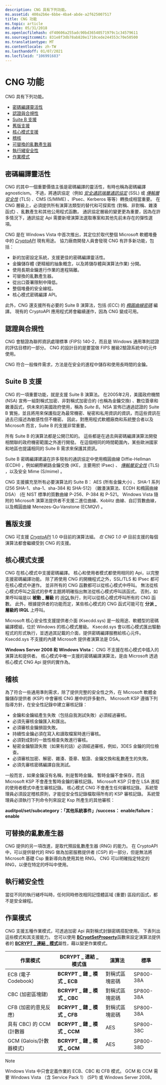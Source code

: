 ```yaml
---
description: CNG 具有下列功能。
ms.assetid: 400a2b6e-6bbe-4ba4-abde-a2f625007517
title: CNG 功能
ms.topic: article
ms.date: 05/31/2018
ms.openlocfilehash: df40606a255adc90bd36540571979c1c34579611
ms.sourcegitcommit: 831e8f3db78ab820e1710cede244553c70e50500
ms.translationtype: MT
ms.contentlocale: zh-TW
ms.lasthandoff: 01/07/2021
ms.locfileid: "106991683"
---
```

# <a name="cng-features"></a>CNG 功能

CNG 具有下列功能。

-   [密碼編譯靈活性](#cryptographic-agility)
-   [認證與合規性](#certification-and-compliance)
-   [Suite B 支援](#suite-b-support)
-   [舊版支援](#legacy-support)
-   [核心模式支援](#kernel-mode-support)
-   [稽核](#auditing)
-   [可替換的亂數產生器](#replaceable-random-number-generators)
-   [執行緒安全性](#thread-safety)
-   [作業模式](#mode-of-operation)

## <a name="cryptographic-agility"></a>密碼編譯靈活性

CNG 的其中一個重要價值主張是密碼編譯的靈活性，有時也稱為密碼編譯 agnosticism。 不過，將通訊協定（例如 [*安全通訊端層通訊協定*](/windows/desktop/SecGloss/s-gly) (SSL) 或 [*傳輸層安全性*](/windows/desktop/SecGloss/t-gly) (TLS) 、CMS (S/MIME) 、IPsec、Kerberos 等等）轉換成相當重要。 在 CNG 層級上，必須提供所有演算法類型的替代和可探索性 (對稱、非對稱、雜湊函式) 、亂數產生和其他公用程式函數。 通訊協定層級的變更更為重要，因為在許多情況下，通訊協定 Api 需要新增演算法選取專案和其他先前未存在的彈性選項。

CNG 是在 Windows Vista 中首次推出，其定位於取代整個 Microsoft 軟體堆疊中的 [*CryptoAPI*](/windows/desktop/SecGloss/c-gly) 現有用途。 協力廠商開發人員會發現 CNG 有許多新功能，包括：

-   新的加密設定系統，支援更佳的密碼編譯靈活性。
-   金鑰儲存體 (更精細的抽象概念，以及將儲存體與演算法作業) 分開。
-   使用長期金鑰進行作業的進程隔離。
-   可替換的亂數產生器。
-   從出口簽署限制中降低。
-   整個堆疊的安全線程。
-   核心模式密碼編譯 API。

此外，CNG 還支援所有必要的 Suite B 演算法，包括 (ECC) 的 [*橢圓曲線密碼*](/windows/desktop/SecGloss/e-gly) 編譯。 現有的 CryptoAPI 應用程式將會繼續運作，因為 CNG 變成可用。

## <a name="certification-and-compliance"></a>認證與合規性

CNG 會驗證為聯邦資訊處理標準 (FIPS) 140-2，而且是 Windows 通用準則認證的評估目標的一部分。 CNG 的設計目的是要當做 FIPS 層級2驗證系統中的元件使用。

CNG 符合一般條件需求，方法是在安全的進程中儲存和使用長時間的金鑰。

## <a name="suite-b-support"></a>Suite B 支援

CNG 的一項重要功能，就是支援 Suite B 演算法。 在2005年2月，美國政府機關 (NSA) 宣佈一組對稱式加密、非對稱式加密合約 (也稱為金鑰交換) 、數位簽章和雜湊函式，供未來的美國政府使用，稱為 *Suite B*。NSA 宣佈已通過認證的 Suite B 實施，並且將用來保護指定為最常機密、秘密和私用資訊的資訊，而這些資訊在過去已描述為敏感性但不機密。 因此，對應用程式軟體廠商和系統整合者以及 Microsoft 而言，Suite B 的支援非常重要。

所有 Suite B 的演算法都是公開已知的。 這些都是在過去與密碼編譯演算法開發相關聯的政府機密範圍之外進行開發。 在這個相同的時間範圍內，某些歐洲國家和地區也提議相同的 Suite B 需求來保護其資訊。

Suite B 密碼編譯建議在許多現有的通訊協定中使用橢圓曲線 Diffie-Hellman (ECDH) ，例如網際網路金鑰交換 (IKE，主要用於 IPsec) 、 [*傳輸層安全性*](/windows/desktop/SecGloss/t-gly) (TLS) ，以及安全 Mime (S/mime) 。

CNG 支援擴充至所有必要演算法的 Suite B： AES (所有金鑰大小) 、SHA-1 系列 (256 SHA-1、sha-1、sha-384 和 SHA-512) （雜湊演算法、ECDH 和橢圓曲線 DSA） (在 NIST 標準的質數曲線 P-256、P-384 和 P-521。 Windows Vista 隨附的 Microsoft 演算法提供者不支援二進位曲線、Koblitz 曲線、自訂質數曲線，以及橢圓曲線 Menezes-Qu-Vanstone (ECMQV) 。

## <a name="legacy-support"></a>舊版支援

CNG 可支援 [*CryptoAPI*](/windows/desktop/SecGloss/c-gly) 1.0 中目前的演算法組。 *在 CNG 1.0 中* 目前支援的每個演算法都會繼續受到 CNG 的支援。

## <a name="kernel-mode-support"></a>核心模式支援

CNG 在核心模式中支援密碼編譯。 核心和使用者模式都使用相同的 Api，以完整支援密碼編譯功能。 除了將使用 CNG 的開機程式之外，SSL/TLS 和 IPsec 都可在核心模式中運作。 並非所有的 CNG 函數都可以從核心模式中呼叫。 無法從核心模式呼叫之函式的參考主題將明確指出無法從核心模式呼叫該函式。 否則，如果呼叫端是以 **被動 \_ 層級** 的 [*IRQL*](/windows/desktop/SecGloss/i-gly)執行，則可以從核心模式呼叫所有的 CNG 函數。 此外，根據提供者的功能而定，某些核心模式的 CNG 函式可能可在 **分派 \_ 層級的 IRQL** 上呼叫。

Microsoft 核心安全性支援提供者介面 (Ksecdd.sys) 是一般用途、軟體型的密碼編譯模組，位於 Windows 的核心模式層級。 Ksecdd.sys 會以核心模式匯出驅動程式的形式執行，並透過其記載的介面，提供密碼編譯服務給核心元件。 Ksecdd.sys 不支援的內建 Microsoft 提供者演算法是 DSA。

**Windows Server 2008 和 Windows Vista：** CNG 不支援在核心模式中插入的演算法和提供者。 核心模式中唯一支援的密碼編譯演算法，是由 Microsoft 透過核心模式 CNG Api 提供的實作為。

## <a name="auditing"></a>稽核

為了符合一些通用準則需求，除了提供完整的安全性之外，在 Microsoft 軟體金鑰儲存提供者 (KSP) 中會審核 CNG 層中的許多動作。 Microsoft KSP 遵循下列指導方針，在安全性記錄中建立審核記錄：

-   金鑰和金鑰組產生失敗（包括自我測試失敗）必須經過審核。
-   必須先審核金鑰匯入和匯出。
-   必須審核金鑰損毀失敗。
-   持續性金鑰必須在寫入和讀取檔案時進行審核。
-   必須對成對的一致性檢查失敗進行審核。
-   秘密金鑰驗證失敗（如果有的話）必須經過審核，例如，3DES 金鑰的同位檢查。
-   必須審核加密、解密、雜湊、簽章、驗證、金鑰交換和亂數產生的失敗。
-   必須先審核密碼編譯自我測試。

一般而言，如果金鑰沒有名稱，則是暫時金鑰。 暫時金鑰不會保存，而且 Microsoft KSP 不會產生暫時金鑰的審核記錄。 Microsoft KSP 只會在 LSA 進程的使用者模式中產生審核記錄。 核心模式 CNG 不會產生任何審核記錄。 系統管理員必須設定稽核原則，才能從安全性記錄檔取得所有的 KSP 審核記錄。 系統管理員必須執行下列命令列來設定 Ksp 所產生的其他審核：

**auditpol/set/subcategory：「其他系統事件」/success： enable/failure： enable**

## <a name="replaceable-random-number-generators"></a>可替換的亂數產生器

CNG 提供的另一項改進，是取代預設亂數產生器 (RNG) 的能力。 在 CryptoAPI 中，可以提供替代的 RNG 做為加密服務提供者 (CSP) 的一部分，但是無法將 Microsoft 基礎 Csp 重新導向為使用其他 RNG。 CNG 可以明確指定特定的 RNG，以便在特定的呼叫中使用。

## <a name="thread-safety"></a>執行緒安全性

當從不同的執行緒呼叫時，任何同時修改相同記憶體區域 (重要) 區段的函式，都不是安全線程。

## <a name="mode-of-operation"></a>作業模式

CNG 支援五種作業模式，可透過加密 Api 與對稱式封鎖密碼搭配使用。 下表列出這些模式和其支援能力。 您可以使用 [**BCryptSetProperty**](/windows/desktop/api/Bcrypt/nf-bcrypt-bcryptsetproperty)函數來設定演算法提供者的 [**BCRYPT \_ 連結 \_ 模式**](cng-property-identifiers.md)屬性，藉以變更作業模式。



| 作業模式           | BCRYPT \_ 連結 \_ 模式值 | 演算法              | 標準  |
|-----------------------------|------------------------------|-------------------------|-----------|
| ECB (電子 Codebook)    | **BCRYPT \_ 鏈 \_ 模式 \_ ECB** | 對稱式區塊密碼 | SP800-38A |
| CBC (加密區塊鏈)  | **BCRYPT \_ 鏈 \_ 模式 \_ CBC** | 對稱式區塊密碼 | SP800-38A |
| CFB (加密的意見反應)        | **BCRYPT \_ 鏈 \_ 模式 \_ CFB** | 對稱式區塊密碼 | SP800-38A |
| 具有 CBC) 的 CCM (計數器      | **BCRYPT \_ 鏈 \_ 模式 \_ CCM** | AES                     | SP800-38C |
| GCM (Galois/計數器模式)    | **BCRYPT \_ 鏈 \_ 模式 \_ GCM** | AES                     | SP800-38D |



 

> [!Note]  
> Windows Vista 中只會定義作業的 ECB、CBC 和 CFB 模式。 GCM 和 CCM 需要 Windows Vista （含 Service Pack 1） (SP1) 或 Windows Server 2008。

 

 

 

